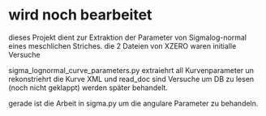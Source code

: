 # wird noch bearbeitet
dieses Projekt dient zur Extraktion der Parameter von Sigmalog-normal eines meschlichen Striches. 
die 2 Dateien von XZERO waren initialle Versuche

sigma_lognormal_curve_parameters.py extraiehrt all Kurvenparameter un rekonstriehrt die Kurve
XML und read_doc sind Versuche um DB zu lesen (noch nicht geklappt) werden später behandelt.

gerade ist die Arbeit in sigma.py um die angulare Parameter zu behandeln.